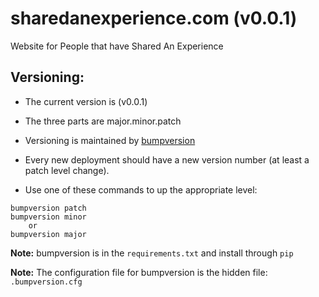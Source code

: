 sharedanexperience.com (v0.0.1)
===
Website for People that have Shared An Experience



Versioning:
---
* The current version is (v0.0.1)
* The three parts are major.minor.patch
* Versioning is maintained by [bumpversion](https://pypi.python.org/pypi/bumpversion)

* Every new deployment should have a new version number (at least a patch level change).

* Use one of these commands to up the appropriate level:
```
bumpversion patch
bumpversion minor
    or
bumpversion major
```

**Note:** bumpversion is in the `requirements.txt` and install through `pip`

**Note:** The configuration file for bumpversion is the hidden file: `.bumpversion.cfg`
